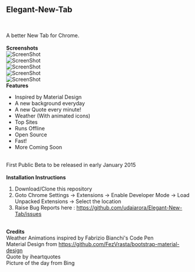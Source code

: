<h2>Elegant-New-Tab</h2><br>

A better New Tab for Chrome. <br><br>
<b>Screenshots</b><br>
<img src="https://raw.githubusercontent.com/udaiarora/Elegant-New-Tab/master/Screens/1.png" alt="ScreenShot"><br>
<img src="https://raw.githubusercontent.com/udaiarora/Elegant-New-Tab/master/Screens/2.png" alt="ScreenShot"><br>
<img src="https://raw.githubusercontent.com/udaiarora/Elegant-New-Tab/master/Screens/3.png" alt="ScreenShot"><br>
<img src="https://raw.githubusercontent.com/udaiarora/Elegant-New-Tab/master/Screens/b1.png" alt="ScreenShot"><br>
<img src="https://raw.githubusercontent.com/udaiarora/Elegant-New-Tab/master/Screens/b2.png" alt="ScreenShot"><br>
<b>Features</b><br>
- Inspired by Material Design <br>
- A new background everyday <br>
- A new Quote every minute! <br>
- Weather (With animated icons)<br>
- Top Sites <br>
- Runs Offline <br>
- Open Source <br>
- Fast! <br>
- More Coming Soon <br><br>

First Public Beta to be released in early January 2015 <br><br>
<b>Installation Instructions </b><br>
1. Download/Clone this repository <br>
2. Goto Chrome Settings -> Extensions -> Enable Developer Mode -> Load Unpacked Extensions -> Select the location <br>
3. Raise Bug Reports here : https://github.com/udaiarora/Elegant-New-Tab/issues <br><br>

<b>Credits</b> <br>
Weather Animations inspired by Fabrizio Bianchi's Code Pen <br>
Material Design from https://github.com/FezVrasta/bootstrap-material-design <br>
Quote by iheartquotes <br>
Picture of the day from Bing <br>